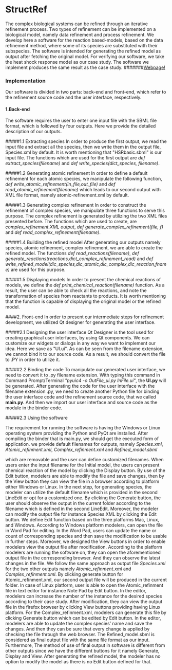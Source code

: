 # StructRef
The complex biological systems can be refined through an iterative refinement
process. Two types of refinement can be implemented on a biological model,
namely data refinement and process refinement. We develop here a software
for the reaction based-models, based on the data refinement method, where
some of its species are substituted with their subspecies. The software is
intended for generating the refined model as output after fetching the original
model. For verifying our software, we take the heat shock response model as
our case study. The software we implement produces the same result as the
case study.
#######[Webpage!](http://fshokri.github.io/StructRef)

### Implementation
Our software is divided in two parts: back-end and front-end, which refer to
the refinement source code and the user interface, respectively.
#### 1.Back-end
The software requires the user to enter one input file
with the SBML file format, which is followed by four outputs.
Here we provide the detailed description of our outputs.

#####1.1 Extracting species
In order to produce the first output, we read the input file and extract all the
species, then we write them in the output file, Species.xml by default.
It is worth mentioning that "HSRbasic.sbml" is our input file.
The functions which are used for the first output are *def extract_species(filename)* and
*def write_species(dict_species, filename)*.

#####1.2 Generating atomic refinement
In order to define a default refinement for each atomic species, we manipulate the
following function, *def write_atomic_refinement(in_file,out_file)* and *def read_atomic_refinement(filename)* which leads to our second output with XML file format, namely atomic-refinement.xml by default.

#####1.3 Generating complex refinement
In order to construct the refinement of complex species, we manipulate three functions
to serve this purpose. The complex refinement is generated by utilizing the
two XML files presented before. The functions which are used to create, are *complex_refinement.XML output*,
*def generate_complex_refinement(file, f)* and *def read_complex_refinement(filename)*.

#####1.4 Building the refined model
After generating our outputs namely species, atomic refinement, complex refinement,
we are able to create the refined model. The functions *def read_reactions(filename)*, *def generate_reactions(reactions,dict_complex_refinement_read)* and
*def write_refined_model(dic_species,dic_atomic,dic_complex,dic_reaction,fname)* are used for this purpose.

#####1.5 Displaying models
In order to present the chemical reactions of models, we define the *def print_chemical_reaction(filename)* function.
As a result, the user can be able to check all the reactions, and note the
transformation of species from reactants to products. It is worth mentioning that
the function is capable of displaying the original model or the refined model.

####2. Front-end
In order to present our intermediate steps for refinement development, we utilized
Qt designer for generating the user interface.

#####2.1 Designing the user interface
Qt Designer is the tool used for creating graphical user interfaces, by using Qt
components. We can customize our widgets or dialogs in any way we want
to implement our idea. Here we save as "UI.ui". As can be seen from the filename extension, we cannot
bind it to our source code. As a result, we should convert the file to .PY in order
to utilize it.

#####2.2 Binding the code
To manipulate our generated user interface, we need to convert it to .py filename
extension. With typing this command in Command Prompt/Terminal *"pyuic4 -o OutFile_ui.py InFile.ui"*, the **UI.py**
will be generated. After generating the code for the user interface with the filename extension
.py, we need to create another Python file for binding the user interface code and
the refinement source code, that we called **main.py**. And then we import our user
interface and source code as the module in the binder code.

#####2.3 Using the software

The requirement for running the software is having the Windows or Linux operating
system providing the Python and PyQt are installed. After compiling the
binder that is main.py, we should get the executed form of application.
we provide default filenames for outputs,
namely *Species.xml*, *Atomic_refinment.xml*, *Complex_refinment.xml* and *Refined_model.sbml*

which are removable and the user can define customized filenames. When users
enter the input filename for the Initial model, the users can present chemical
reaction of the model by clicking the Display button. By use of the Edit button,
modelers are able to modify the file and save changes, then by the View button
they can view the file in a browser according to platform either Windows or Linux.
In the next step, for generating species, the modeler can utilize the default
filename which is provided in the second LineEdit or opt for a customized one. By
clicking the Generate button, the user should observe the output in the current
folder according to the filename which is defined in the second LineEdit. Moreover,
the modeler can modify the output file for instance Species.XML by clicking the
Edit button. We define Edit function based on the three
platforms Mac, Linux, and Windows. According to Windows platform modelers,
can open the file in Word Pad for editing. In the Word Pad, users can update
the name or count of corresponding species and then save the modification to
be usable in further steps. Moreover, we designed the View buttons in order to
enable modelers view the output file after modification. According to the platform
modelers are running the software on, they can open the aforementioned output
file in the corresponding browser. And they can observe the latest changes in the
file.
We follow the same approach as output file *Species.xml* for the two other outputs namely *Atomic_refinment.xml* and *Complex_refinment.xml*. By clicking generate button for Atomic_refinment.xml, our
second output file will be produced in the current folder. In case of Linux platform,
user is able to open the Atomic_refinment file in text editor for instance Note Pad
by Edit button. In the editor, modelers can increase the number of the instance
for the desired species according to their case study. After modification, they can
view the output file in the firefox browser by clicking View buttons providing
having Linux platform.
For the Complex_refinment.xml, modelers can generate this file by clicking
Generate button which can be edited by Edit button. In the editor, modelers
are able to update the complex species’ name and save the changes. And then
they can be sure that every change is applied by checking the file through the web
browser.
The Refined_model.sbml is considered as final output file with the same file
format as our input. Furthermore, The method of use of final output in software
is different from other outputs since we have the different buttons for it namely
Generate, Display and View. After generating the refined model, the modeler
has no option to modify the model as there is no Edit button defined for that.
